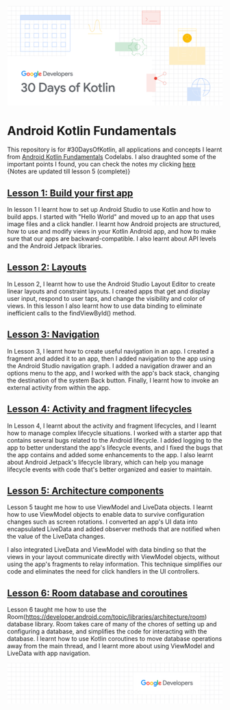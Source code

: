 ![#30DaysOfKotlin](https://github.com/jainayu/Android-Kotlin-Fundamentals/blob/master/%2330DaysOfKotlin.png)

# Android Kotlin Fundamentals
This repository is for #30DaysOfKotlin, all applications and concepts I learnt from [Android Kotlin Fundamentals](https://developer.android.com/courses/kotlin-android-fundamentals/overview) Codelabs.
I also draughted some of the important points I found, you can check the notes my clicking [here](https://www.evernote.com/shard/s672/sh/6ec55366-19fb-4dd5-826d-a266801d00f7/8e2bd36a9a3c407b9f7fb8fc9bf7e0b3)
<br>{Notes are updated till lesson 5 (complete)}

## [Lesson 1: Build your first app](https://developer.android.com/courses/kotlin-android-fundamentals/overview#lesson_1_build_your_first_app)

In lesson 1 I learnt how to set up Android Studio to use Kotlin and how to build apps. I started with "Hello World" and moved up to an app that uses image files and a click handler. I learnt how Android projects are structured, how to use and modify views in your Kotlin Android app, and how to make sure that our apps are backward-compatible. I also learnt about API levels and the Android Jetpack libraries.

## [Lesson 2: Layouts](https://developer.android.com/courses/kotlin-android-fundamentals/overview#lesson_2_layouts)

In Lesson 2, I learnt how to use the Android Studio Layout Editor to create linear layouts and constraint layouts. I created apps that get and display user input, respond to user taps, and change the visibility and color of views. In this lesson I also learnt how to use data binding to eliminate inefficient calls to the findViewById() method.

## [Lesson 3: Navigation](https://codelabs.developers.google.com/codelabs/kotlin-android-training-create-and-add-fragment/index.html?index=..%2F..android-kotlin-fundamentals#0)

In Lesson 3, I learnt how to create useful navigation in an app. I created a fragment and added it to an app, then I added navigation to the app using the Android Studio navigation graph. I added a navigation drawer and an options menu to the app, and I worked with the app's back stack, changing the destination of the system Back button. Finally, I learnt how to invoke an external activity from within the app.

## [Lesson 4: Activity and fragment lifecycles](https://codelabs.developers.google.com/codelabs/kotlin-android-training-lifecycles-logging/index.html?index=..%2F..android-kotlin-fundamentals#0)
In Lesson 4, I learnt about the activity and fragment lifecycles, and I learnt how to manage complex lifecycle situations. I worked with a starter app that contains several bugs related to the Android lifecycle. I added logging to the app to better understand the app's lifecycle events, and I fixed the bugs that the app contains and added some enhancements to the app. I also learnt about Android Jetpack's lifecycle library, which can help you manage lifecycle events with code that's better organized and easier to maintain.

## [Lesson 5: Architecture components](https://codelabs.developers.google.com/codelabs/kotlin-android-training-view-model/index.html?index=..%2F..android-kotlin-fundamentals#0)
Lesson 5 taught me how to use ViewModel and LiveData objects. I learnt how to use ViewModel objects to enable data to survive configuration changes such as screen rotations. I converted an app's UI data into encapsulated LiveData and added observer methods that are notified when the value of the LiveData changes.

I also integrated LiveData and ViewModel with data binding so that the views in your layout communicate directly with ViewModel objects, without using the app's fragments to relay information. This technique simplifies our code and eliminates the need for click handlers in the UI controllers.

## [Lesson 6: Room database and coroutines](https://codelabs.developers.google.com/codelabs/kotlin-android-training-room-database/index.html?index=..%2F..android-kotlin-fundamentals#0)
Lesson 6 taught me how to use the Room(https://developer.android.com/topic/libraries/architecture/room) database library. Room takes care of many of the chores of setting up and configuring a database, and simplifies the code for interacting with the database. I learnt how to use Kotlin coroutines to move database operations away from the main thread, and I learnt more about using ViewModel and LiveData with app navigation.



![GoogleDeveloperFooterImage](https://github.com/jainayu/Android-Kotlin-Fundamentals/blob/master/GoogleDeveloper.png)

